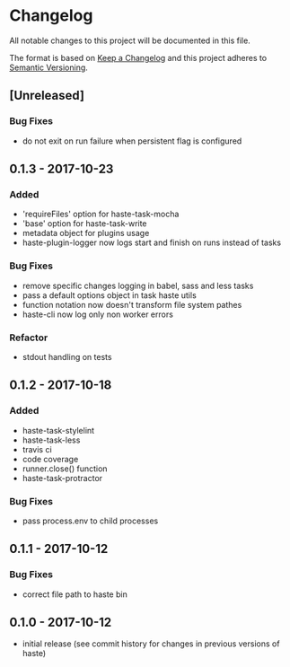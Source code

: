 # Changelog
All notable changes to this project will be documented in this file.

The format is based on [Keep a Changelog](http://keepachangelog.com/en/1.0.0/)
and this project adheres to [Semantic Versioning](http://semver.org/spec/v2.0.0.html).

## [Unreleased]

### Bug Fixes
 - do not exit on run failure when persistent flag is configured

## 0.1.3 - 2017-10-23

### Added
 - 'requireFiles' option for haste-task-mocha
 - 'base' option for haste-task-write
 - metadata object for plugins usage
 - haste-plugin-logger now logs start and finish on runs instead of tasks

### Bug Fixes
 - remove specific changes logging in babel, sass and less tasks
 - pass a default options object in task haste utils
 - function notation now doesn't transform file system pathes
 - haste-cli now log only non worker errors

### Refactor
 - stdout handling on tests

## 0.1.2 - 2017-10-18

### Added
 - haste-task-stylelint
 - haste-task-less
 - travis ci
 - code coverage
 - runner.close() function
 - haste-task-protractor

### Bug Fixes
 - pass process.env to child processes

## 0.1.1 - 2017-10-12

### Bug Fixes
 - correct file path to haste bin

## 0.1.0 - 2017-10-12
 - initial release (see commit history for changes in previous versions of haste)
